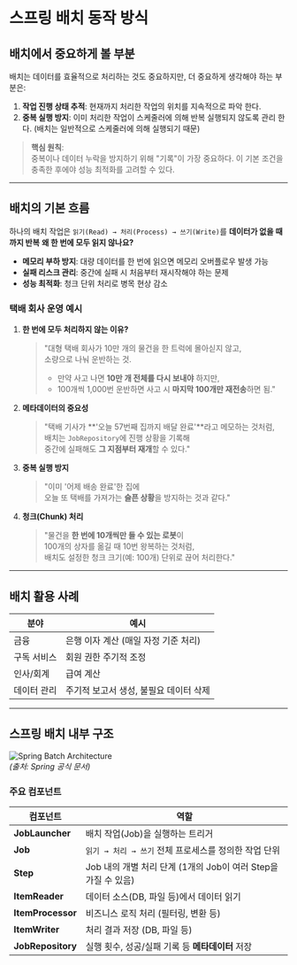 # 스프링 배치 동작 방식

## 배치에서 중요하게 볼 부분

배치는 데이터를 효율적으로 처리하는 것도 중요하지만, 더 중요하게 생각해야 하는 부분은:

1. **작업 진행 상태 추적**: 현재까지 처리한 작업의 위치를 지속적으로 파악 한다.
2. **중복 실행 방지**: 이미 처리한 작업이 스케줄러에 의해 반복 실행되지 않도록 관리 한다.
   (배치는 일반적으로 스케줄러에 의해 실행되기 때문)

>  **핵심 원칙**:  
> 중복이나 데이터 누락을 방지하기 위해 "기록"이 가장 중요하다.
> 이 기본 조건을 충족한 후에야 성능 최적화를 고려할 수 있다.

---

## 배치의 기본 흐름

하나의 배치 작업은 `읽기(Read) → 처리(Process) → 쓰기(Write)`를 **데이터가 없을 때까지 반복**
**왜 한 번에 모두 읽지 않나요?**

- **메모리 부하 방지**: 대량 데이터를 한 번에 읽으면 메모리 오버플로우 발생 가능
- **실패 리스크 관리**: 중간에 실패 시 처음부터 재시작해야 하는 문제
- **성능 최적화**: 청크 단위 처리로 병목 현상 감소

###  택배 회사 운영 예시
1. **한 번에 모두 처리하지 않는 이유?**  
   > "대형 택배 회사가 10만 개의 물건을 한 트럭에 몰아싣지 않고,  
   > 소량으로 나눠 운반하는 것.  
   > - 만약 사고 나면 **10만 개 전체를 다시 보내야** 하지만,  
   > - 100개씩 1,000번 운반하면 사고 시 **마지막 100개만 재전송**하면 됨."

2. **메타데이터의 중요성**  
   > "택배 기사가 **'오늘 57번째 집까지 배달 완료'**라고 메모하는 것처럼,  
   > 배치는 `JobRepository`에 진행 상황을 기록해  
   > 중간에 실패해도 **그 지점부터 재개**할 수 있다."

3. **중복 실행 방지**  
   > "이미 '어제 배송 완료'한 집에  
   > 오늘 또 택배를 가져가는 **슬픈 상황**을 방지하는 것과 같다."

4. **청크(Chunk) 처리**  
   > "물건을 **한 번에 10개씩만 들 수 있는 로봇**이  
   > 100개의 상자를 옮길 때 10번 왕복하는 것처럼,  
   > 배치도 설정한 청크 크기(예: 100개) 단위로 끊어 처리한다."

---

## 배치 활용 사례

| 분야               | 예시                                  |
|--------------------|---------------------------------------|
| 금융               | 은행 이자 계산 (매일 자정 기준 처리)  |
| 구독 서비스        | 회원 권한 주기적 조정                |
| 인사/회계          | 급여 계산                             |
| 데이터 관리        | 주기적 보고서 생성, 불필요 데이터 삭제 |

---

## 스프링 배치 내부 구조

![Spring Batch Architecture](https://docs.spring.io/spring-batch/reference/_images/spring-batch-reference-model.png)  
*(출처: Spring 공식 문서)*

### 주요 컴포넌트

| 컴포넌트         | 역할                                                                 |
|------------------|----------------------------------------------------------------------|
| **JobLauncher**  | 배치 작업(Job)을 실행하는 트리거                                    |
| **Job**          | `읽기 → 처리 → 쓰기` 전체 프로세스를 정의한 작업 단위               |
| **Step**         | Job 내의 개별 처리 단계 (1개의 Job이 여러 Step을 가질 수 있음)      |
| **ItemReader**   | 데이터 소스(DB, 파일 등)에서 데이터 읽기                           |
| **ItemProcessor**| 비즈니스 로직 처리 (필터링, 변환 등)                               |
| **ItemWriter**   | 처리 결과 저장 (DB, 파일 등)                                       |
| **JobRepository**| 실행 횟수, 성공/실패 기록 등 **메타데이터** 저장                   |


